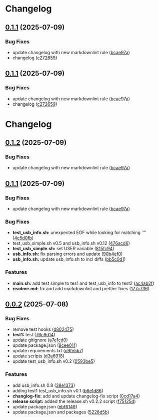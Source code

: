 # Changelog


## [0.1.1](https://github.com/davittec/usb-probe/compare/v0.1.0...v0.1.1) (2025-07-09)


### Bug Fixes

*  update changelog with new markdownlint rule ([bcae97a](https://github.com/davittec/usb-probe/commit/bcae97a4e7624efedc4bec07dc5ec2cc4af6796e))
* changelog ([c272659](https://github.com/davittec/usb-probe/commit/c272659f558b863de64b8b9f7bb6e1e8d3400ae2))



## [0.1.1](https://github.com/davittec/usb-probe/compare/v0.1.0...v0.1.1) (2025-07-09)


### Bug Fixes

*  update changelog with new markdownlint rule ([bcae97a](https://github.com/davittec/usb-probe/commit/bcae97a4e7624efedc4bec07dc5ec2cc4af6796e))
* changelog ([c272659](https://github.com/davittec/usb-probe/commit/c272659f558b863de64b8b9f7bb6e1e8d3400ae2))



# Changelog

## [0.1.2](https://github.com/davittec/usb-probe/compare/v0.1.0...v0.1.2) (2025-07-09)


### Bug Fixes

*  update changelog with new markdownlint rule ([bcae97a](https://github.com/davittec/usb-probe/commit/bcae97a4e7624efedc4bec07dc5ec2cc4af6796e))

## [0.1.1](https://github.com/davittec/usb-probe/compare/v0.1.0...v0.1.1) (2025-07-09)

### Bug Fixes

* update changelog with new markdownlint rule ([bcae97a](https://github.com/davittec/usb-probe/commit/bcae97a4e7624efedc4bec07dc5ec2cc4af6796e))


### Bug Fixes

* **test_usb_info.sh:** unexpected EOF while looking for matching `"' ([4c5d0fb](https://github.com/davittec/usb-probe/commit/4c5d0fb51a7c1d11ccb8fbc78507a0b28678f2fd))
* test_usb_simple.sh v0.5 and usb_info.sh v0.12 ([476acd6](https://github.com/davittec/usb-probe/commit/476acd624d40e413ca1ef59ef547060ef409894f))
* **test_usb_simple.sh:** set USER variable ([815fc94](https://github.com/davittec/usb-probe/commit/815fc94cf08a9ce4d744697ce9d7daa70a8604c2))
* **usb_info.sh:** fix parsing errors and update ([90b4ef0](https://github.com/davittec/usb-probe/commit/90b4ef0bb373eff5c6500fb350c6cad1107e87f2))
* **usb_info.sh:** update usb_info.sh to incl diffs ([bb5c0d1](https://github.com/davittec/usb-probe/commit/bb5c0d16bebe436a2ae3ef7b6743601f74e65b6a))

### Features

* **main.sh:** add test simple to tes1 and test_usb_info to test2 ([ac4ab2f](https://github.com/davittec/usb-probe/commit/ac4ab2f97eb89825129ca89fcd0a4d17767d541e))
* **readme.md:** fix and add markdownlint and prettier fixes ([177c736](https://github.com/davittec/usb-probe/commit/177c736c6e87ee3635e7926b43c076ef0568500a))

## [0.0.2](https://github.com/davittec/usb-probe/compare/5228d5bff549b701566bc6376ed2f49b476fc58f...v0.0.2) (2025-07-08)

### Bug Fixes

* remove test hooks ([d802475](https://github.com/davittec/usb-probe/commit/d8024752800a27b77a0b53fb97bd782e9588a233))
* **test1:** test ([76c9d14](https://github.com/davittec/usb-probe/commit/76c9d14ab88d9a4485c856b89dad54f7f03af74c))
* update gitignore ([a7e1cd0](https://github.com/davittec/usb-probe/commit/a7e1cd03af8d5e35388c7bbca784f35918745f9c))
* update package.json ([8cee011](https://github.com/davittec/usb-probe/commit/8cee011dea10f03ddc35d022832eaacd083bc37c))
* update requirements.txt ([c9fe5b7](https://github.com/davittec/usb-probe/commit/c9fe5b7059040dc2508bb88a3cb45163ab883c8c))
* update scripts ([d3a6918](https://github.com/davittec/usb-probe/commit/d3a6918b5847984c14bd038a27e9b77a9e7eecc9))
* update test_usb_info.sh v0.2 ([0593be5](https://github.com/davittec/usb-probe/commit/0593be5a065aac2cb736b7d8bb3f38e2d2e46491))

### Features

* add usb_info.sh 0.8 ([38e1373](https://github.com/davittec/usb-probe/commit/38e1373ea0bc66d1b167f074b89ccfb969b21f90))
* adding test1 test_usb_info.sh v0.1 ([b6e1d86](https://github.com/davittec/usb-probe/commit/b6e1d86ce70294b7db31df02c7cbc30907dd4ef8))
* **changlog-fix:** add and update changelog-fix script ([0cd17a4](https://github.com/davittec/usb-probe/commit/0cd17a4d3358c4cd3e82497af124df2c967a511b))
* **release script:** added the release.sh v0.2.2 script ([f75125d](https://github.com/davittec/usb-probe/commit/f75125dc787775f48868831ce134e0aaa3e4447a))
* update package.json ([ebf6149](https://github.com/davittec/usb-probe/commit/ebf6149cb06f8452a7fb491bc32a04362c1d285b))
* update package.json and packages ([5228d5b](https://github.com/davittec/usb-probe/commit/5228d5bff549b701566bc6376ed2f49b476fc58f))
